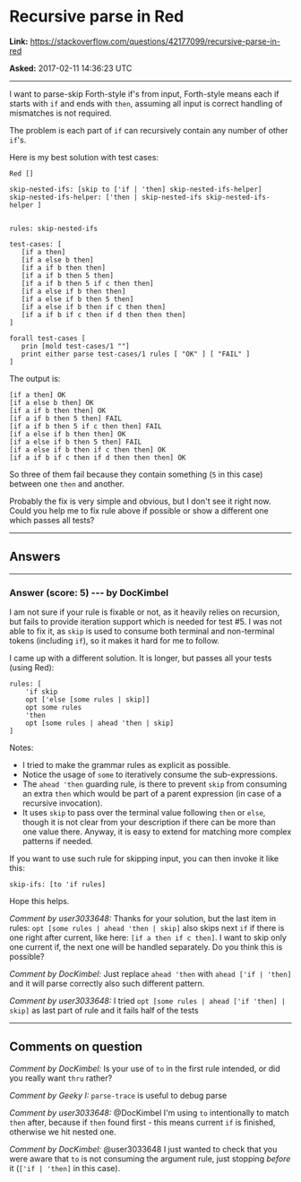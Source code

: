# Recursive parse in Red

**Link:**
<https://stackoverflow.com/questions/42177099/recursive-parse-in-red>

**Asked:** 2017-02-11 14:36:23 UTC

------------------------------------------------------------------------

I want to parse-skip Forth-style if\'s from input, Forth-style means
each if starts with `if` and ends with `then`, assuming all input is
correct handling of mismatches is not required.

The problem is each part of `if` can recursively contain any number of
other `if`\'s.

Here is my best solution with test cases:

    Red []

    skip-nested-ifs: [skip to ['if | 'then] skip-nested-ifs-helper]
    skip-nested-ifs-helper: ['then | skip-nested-ifs skip-nested-ifs-helper ]


    rules: skip-nested-ifs

    test-cases: [
       [if a then]
       [if a else b then]
       [if a if b then then]
       [if a if b then 5 then]
       [if a if b then 5 if c then then]
       [if a else if b then then]
       [if a else if b then 5 then]
       [if a else if b then if c then then]
       [if a if b if c then if d then then then]
    ]

    forall test-cases [
       prin [mold test-cases/1 ""]
       print either parse test-cases/1 rules [ "OK" ] [ "FAIL" ]
    ]

The output is:

    [if a then] OK
    [if a else b then] OK
    [if a if b then then] OK
    [if a if b then 5 then] FAIL
    [if a if b then 5 if c then then] FAIL
    [if a else if b then then] OK
    [if a else if b then 5 then] FAIL
    [if a else if b then if c then then] OK
    [if a if b if c then if d then then then] OK

So three of them fail because they contain something (`5` in this case)
between one `then` and another.

Probably the fix is very simple and obvious, but I don\'t see it right
now. Could you help me to fix rule above if possible or show a different
one which passes all tests?

------------------------------------------------------------------------

## Answers

------------------------------------------------------------------------

### Answer (score: 5) --- by DocKimbel

I am not sure if your rule is fixable or not, as it heavily relies on
recursion, but fails to provide iteration support which is needed for
test #5. I was not able to fix it, as `skip` is used to consume both
terminal and non-terminal tokens (including `if`), so it makes it hard
for me to follow.

I came up with a different solution. It is longer, but passes all your
tests (using Red):

    rules: [
        'if skip 
        opt ['else [some rules | skip]]
        opt some rules
        'then
        opt [some rules | ahead 'then | skip]
    ]

Notes:

-   I tried to make the grammar rules as explicit as possible.
-   Notice the usage of `some` to iteratively consume the
    sub-expressions.
-   The `ahead 'then` guarding rule, is there to prevent `skip` from
    consuming an extra `then` which would be part of a parent expression
    (in case of a recursive invocation).
-   It uses `skip` to pass over the terminal value following `then` or
    `else`, though it is not clear from your description if there can be
    more than one value there. Anyway, it is easy to extend for matching
    more complex patterns if needed.

If you want to use such rule for skipping input, you can then invoke it
like this:

    skip-ifs: [to 'if rules]

Hope this helps.

*Comment by user3033648:* Thanks for your solution, but the last item in
rules: `opt [some rules | ahead 'then | skip]` also skips next `if` if
there is one right after current, like here: `[if a then if c then]`. I
want to skip only one current if, the next one will be handled
separately. Do you think this is possible?

*Comment by DocKimbel:* Just replace `ahead 'then` with
`ahead ['if | 'then]` and it will parse correctly also such different
pattern.

*Comment by user3033648:* I tried
`opt [some rules | ahead ['if 'then] | skip]` as last part of rule and
it fails half of the tests

------------------------------------------------------------------------

## Comments on question

*Comment by DocKimbel:* Is your use of `to` in the first rule intended,
or did you really want `thru` rather?

*Comment by Geeky I:* `parse-trace` is useful to debug parse

*Comment by user3033648:* \@DocKimbel I\'m using `to` intentionally to
match `then` after, because if `then` found first - this means current
`if` is finished, otherwise we hit nested one.

*Comment by DocKimbel:* \@user3033648 I just wanted to check that you
were aware that `to` is not consuming the argument rule, just stopping
*before* it (`['if | 'then]` in this case).
